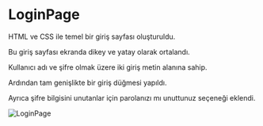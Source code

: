 # LoginPage
HTML ve CSS ile temel bir giriş sayfası oluşturuldu.

Bu giriş sayfası ekranda dikey ve yatay olarak ortalandı.

Kullanıcı adı ve şifre olmak üzere iki giriş metin alanına sahip.

Ardından tam genişlikte bir giriş düğmesi yapıldı.

Ayrıca şifre bilgisini unutanlar için parolanızı mı unuttunuz seçeneği eklendi.

![LoginPage](https://user-images.githubusercontent.com/109968031/208503967-161a6563-ba8b-45ab-81b3-d65188878c84.PNG)


